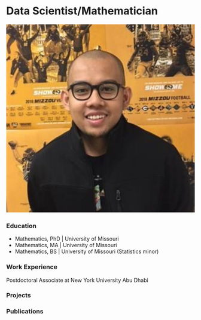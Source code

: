# Data Scientist/Mathematician
![Photo](\assets\PROFILE.png)

### Education
- Mathematics, PhD   | University of Missouri
- Mathematics, MA    | University of Missouri
- Mathematics, BS    | University of Missouri
(Statistics minor)   
### Work Experience
Postdoctoral Associate at New York University Abu Dhabi

### Projects

### Publications
